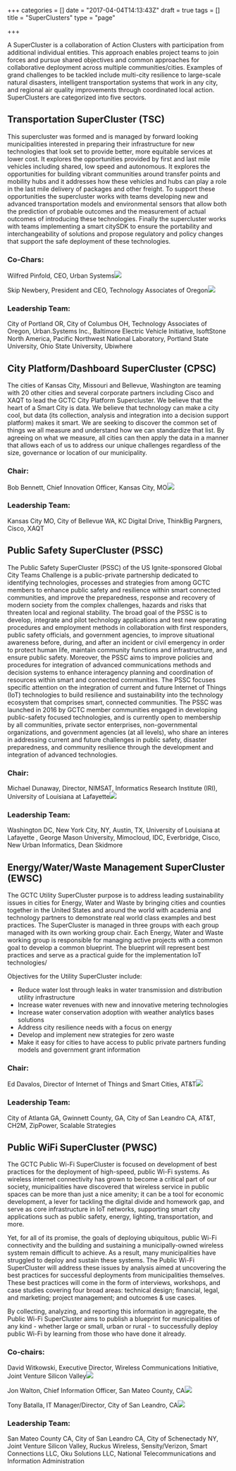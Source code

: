 +++
categories = []
date = "2017-04-04T14:13:43Z"
draft = true
tags = []
title = "SuperClusters"
type = "page"

+++


A SuperCluster is a collaboration of Action Clusters with participation from additional individual entities. This approach enables project teams to join forces and pursue shared objectives and common approaches for collaborative deployment across multiple communities/cities. Examples of grand challenges to be tackled include multi-city resilience to large-scale natural disasters, intelligent transportation systems that work in any city, and regional air quality improvements through coordinated local action. SuperClusters are categorized into five sectors.


## Transportation SuperCluster (TSC)


This supercluster was formed and is managed by forward looking municipalities interested in preparing their infrastructure for new technologies that look set to provide better, more equitable services at lower cost. It explores the opportunities provided by first and last mile vehicles including shared, low speed and autonomous. It explores the opportunities for building vibrant communities around transfer points and mobility hubs and it addresses how these vehicles and hubs can play a role in the last mile delivery of packages and other freight. To support these opportunities the supercluster works with teams developing new and advanced transportation models and environmental sensors that allow both the prediction of probable outcomes and the measurement of actual outcomes of introducing these technologies. Finally the supercluster works with teams implementing a smart citySDK to ensure the portability and interchangeability of solutions and propose regulatory and policy changes that support the safe deployment of these technologies.


### Co-Chars:


Wilfred Pinfold, CEO, Urban Systems![](/gctc/uploads/2017/04/19/Wilfred_Pinfold.png)


Skip Newbery, President and CEO, Technology Associates of Oregon![](/gctc/uploads/2017/04/19/skip_newberry.jpeg)


### Leadership Team:


City of Portland OR, City of Columbus OH, Technology Associates of Oregon, Urban.Systems Inc., Baltimore Electric Vehicle Initiative, IsoftStone North America, Pacific Northwest National Laboratory, Portland State University, Ohio State University, Ubiwhere



## City Platform/Dashboard SuperCluster (CPSC)

The cities of Kansas City, Missouri and Bellevue, Washington are teaming with 20 other cities and several corporate partners including Cisco and XAQT to lead the GCTC City Platform Supercluster. We believe that the heart of a Smart City is data. We believe that technology can make a city cool, but data (its collection, analysis and integration into a decision support platform) makes it smart.  We are seeking to discover the common set of things we all measure and understand how we can standardize that list. By agreeing on what we measure, all cities can then apply the data in a manner that allows each of us to address our unique challenges regardless of the size, governance or location of our municipality.

### Chair:

Bob Bennett, Chief Innovation Officer, Kansas City, MO![](/gctc/uploads/2017/04/19/Bob%20Bennett%203-1.jpg)

### Leadership Team:

Kansas City MO, City of Bellevue WA, KC Digital Drive, ThinkBig Pargners, Cisco, XAQT

## Public Safety SuperCluster (PSSC)

The Public Safety SuperCluster (PSSC) of the US Ignite-sponsored Global City Teams Challenge is a public-private partnership dedicated to identifying technologies, processes and strategies from among GCTC members to enhance public safety and resilience within smart connected communities, and improve the preparedness, response and recovery of modern society from the complex challenges, hazards and risks that threaten local and regional stability. The broad goal of the PSSC is to develop, integrate and pilot technology applications and test new operating procedures and employment methods in collaboration with first responders, public safety officials, and government agencies, to improve situational awareness before, during, and after an incident or civil emergency in order to protect human life, maintain community functions and infrastructure, and ensure public safety.  Moreover, the PSSC aims to improve policies and procedures for integration of advanced communications methods and decision systems to enhance interagency planning and coordination of resources within smart and connected communities. The PSSC focuses specific attention on the integration of current and future Internet of Things (IoT) technologies to build resilience and sustainability into the technology ecosystem that comprises smart, connected communities.  The PSSC was launched in 2016 by GCTC member communities engaged in developing public-safety focused technologies, and is currently open to membership by all communities, private sector enterprises, non-governmental organizations, and government agencies (at all levels), who share an interes in addressing current and future challenges in public safety, disaster preparedness, and community resilience through the development and integration of advanced technologies.

### Chair:

Michael Dunaway, Director, NIMSAT, Informatics Research Institute (IRI), University of Louisiana at Lafayette![](/gctc/uploads/2017/04/19/Michael%20Dunaway.jpg)



### Leadership Team:

Washington DC, New York City, NY, Austin, TX, University of Louisiana at Lafayette , George Mason University, Mimocloud, IDC, Everbridge, Cisco, New Urban Informatics, Dean Skidmore

## Energy/Water/Waste Management SuperCluster (EWSC)

The GCTC Utility SuperCluster purpose is to address leading sustainability issues in cities for Energy, Water and Waste by bringing cities and counties together in the United States and around the world with academia and technology partners to demonstrate real world class examples and best practices. The SuperCluster is managed in three groups with each group managed with its own working group chair. Each Energy, Water and Waste working group is responsible for managing active projects with a common goal to develop a common blueprint.  The blueprint will represent best practices and serve as a practical guide for the implementation IoT technologies/

Objectives for the Utility SuperCluster include:

* Reduce water lost through leaks in water transmission and distribution utility infrastructure
* Increase water revenues with new and innovative metering technologies
* Increase water conservation adoption with weather analytics bases solutions
* Address city resilience needs with a focus on energy
* Develop and implement new strategies for zero waste
* Make it easy for cities to have access to public private partners funding models and government grant information

### Chair:

Ed Davalos, Director of Internet of Things and Smart Cities, AT&T![](/gctc/uploads/2017/04/19/Ed%20Davalos%20-%20Pic%201.1.gif)

### Leadership Team:

City of Atlanta GA, Gwinnett County, GA, City of San Leandro CA, AT&T, CH2M, ZipPower, Scalable Strategies

## Public WiFi SuperCluster (PWSC)

The GCTC Public Wi-Fi SuperCluster is focused on development of best practices for the deployment of high-speed, public Wi-Fi systems. As wireless internet connectivity has grown to become a critical part of our society, municipalities have discovered that wireless service in public spaces can be more than just a nice amenity; it can be a tool for economic development, a lever for tackling the digital divide and homework gap, and serve as core infrastructure in IoT networks, supporting smart city applications such as public safety, energy, lighting, transportation, and more.

Yet, for all of its promise, the goals of deploying ubiquitous, public Wi-Fi connectivity and the building and sustaining a municipally-owned wireless system remain difficult to achieve. As a result, many municipalities have struggled to deploy and sustain these systems. The Public Wi-Fi SuperCluster will address these issues by analysis aimed at uncovering the best practices for successful deployments from municipalities themselves. These best practices will come in the form of interviews, workshops, and case studies covering four broad areas: technical design; financial, legal, and marketing; project management; and outcomes & use cases.

By collecting, analyzing, and reporting this information in aggregate, the Public Wi-Fi SuperCluster aims to publish a blueprint for municipalities of any kind - whether large or small, urban or rural - to successfully deploy public Wi-Fi by learning from those who have done it already.

### Co-chairs:

David Witkowski, Executive Director, Wireless Communications Initiative, Joint Venture Silicon Valley![](/gctc/uploads/2017/04/19/David%20Witkowski_Jacket_1920_1920-1.jpg)

Jon Walton, Chief Information Officer, San Mateo County, CA![](/gctc/uploads/2017/04/19/JonWalton%20Image-2.jpeg)

Tony Batalla, IT Manager/Director, City of San Leandro, CA![](/gctc/uploads/2017/04/19/Tony_Battala.jpg)

### Leadership Team:

San Mateo County CA, City of San Leandro CA, City of Schenectady NY, Joint Venture Silicon Valley, Ruckus Wireless, Sensity/Verizon, Smart Connections LLC, Oku Solutions LLC, National Telecommunications and Information Administration






















